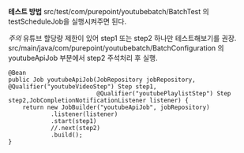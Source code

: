 **테스트 방법**
src/test/com/purepoint/youtubebatch/BatchTest 의 testScheduleJob을 실행시켜주면 된다.

*주의* 
유튜브 할당량 제한이 있어 step1 또는 step2 하나만 테스트해보기를 권장.
src/main/java/com/purepoint/youtubebatch/BatchConfiguration 의 youtubeApiJob 부분에서 step2 주석처리 후 실행.

```
@Bean  
public Job youtubeApiJob(JobRepository jobRepository, @Qualifier("youtubeVideoStep") Step step1,  
                         @Qualifier("youtubePlaylistStep") Step step2,JobCompletionNotificationListener listener) {  
    return new JobBuilder("youtubeApiJob", jobRepository)  
            .listener(listener)  
            .start(step1)  
            //.next(step2)  
            .build();  
}
```

